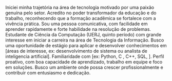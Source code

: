 Iniciei minha trajetória na área de tecnologia motivado por uma paixão genuína pelo setor.
Acredito no poder transformador da educação e do trabalho, reconhecendo que a formação acadêmica se fortalece com a vivência prática.
Sou uma pessoa comunicativa, com facilidade em aprender rapidamente e forte habilidade na resolução de problemas.
Estudante de Ciência da Computação (UERJ, quinto período) com grande interesse em iniciar a carreira na área de Tecnologia da Informação.
Busco uma oportunidade de estágio para aplicar e desenvolver conhecimentos em [áreas de interesse, ex: desenvolvimento de sistema ou analista de inteligencia artificial].
Familiaridade com [ex: Python, C , C++, SQL, ]. Perfil proativo, com boa capacidade de aprendizado, trabalho em equipe e foco em soluções.
Busco um ambiente onde possa crescer profissionalmente e contribuir com entusiasmo e dedicação.
